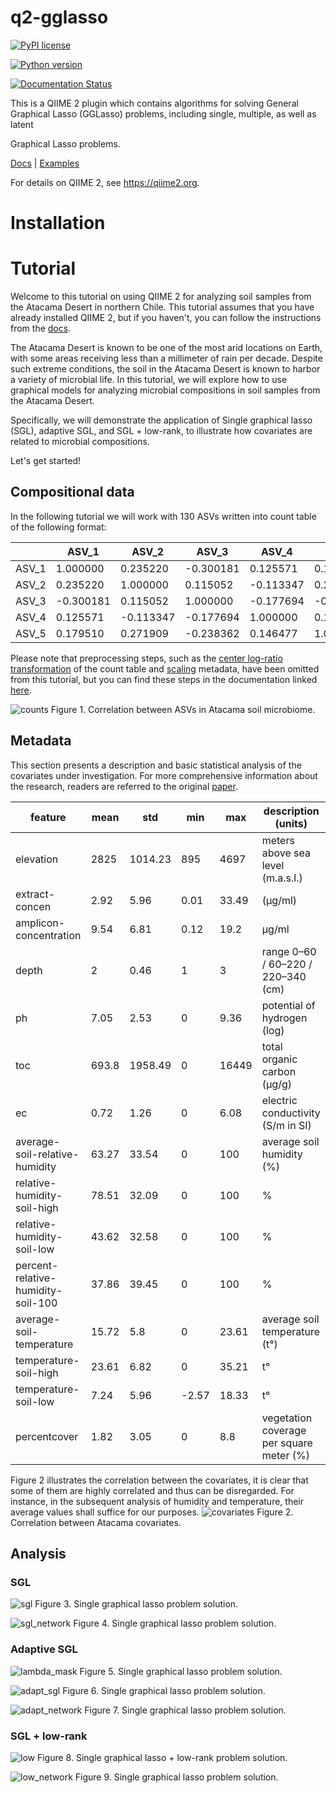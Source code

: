 # q2-gglasso


[![PyPI license](https://img.shields.io/pypi/l/gglasso.svg)](https://pypi.python.org/pypi/gglasso/)

[![Python version](https://img.shields.io/badge/python-3.6%20%7C%203.7%20%7C%203.8%20%7C%203.9-blue)](https://www.python.org/)

[![Documentation Status](https://readthedocs.org/projects/gglasso/badge/?version=latest)](http://gglasso.readthedocs.io/?badge=latest)


This is a QIIME 2 plugin which contains algorithms for solving General Graphical Lasso (GGLasso) problems, including single, multiple, as well as latent 

Graphical Lasso problems. <br>


[Docs](https://gglasso.readthedocs.io/en/latest/) | [Examples](https://gglasso.readthedocs.io/en/latest/auto_examples/index.html)


For details on QIIME 2, see https://qiime2.org.


# Installation


# Tutorial
Welcome to this tutorial on using QIIME 2 for analyzing soil samples from the Atacama Desert in 
northern Chile. This tutorial assumes that you have already installed QIIME 2, but if you 
haven't, you can follow the instructions from the [docs](https://docs.qiime2.org/2022.11/install/).

The Atacama Desert is known to be one of the most arid locations on Earth, with some areas receiving 
less than a millimeter of rain per decade. Despite such extreme conditions, the soil in the Atacama Desert 
is known to harbor a variety of microbial life. In this tutorial, we will explore how to use 
graphical models for analyzing microbial compositions in soil samples from the Atacama Desert.

Specifically, we will demonstrate the application of Single graphical lasso (SGL), adaptive 
SGL, and SGL + low-rank, to illustrate how covariates are related to microbial compositions.

Let's get started!

## Compositional data
In the following tutorial we will work with 130 ASVs written into count table of the following 
format:

|       | ASV_1     | ASV_2     | ASV_3     | ASV_4     | ASV_5     |
|-------|-----------|-----------|-----------|-----------|-----------|
| ASV_1 | 1.000000  | 0.235220  | -0.300181 | 0.125571  | 0.179510  | 
| ASV_2 | 0.235220  | 1.000000  | 0.115052  | -0.113347 | 0.271909  | 
| ASV_3 | -0.300181 | 0.115052  | 1.000000  | -0.177694 | -0.238362 |
| ASV_4 | 0.125571  | -0.113347 | -0.177694 | 1.000000  | 0.146477  |
| ASV_5 | 0.179510  | 0.271909  | -0.238362 | 0.146477  | 1.000000  | 

Please note that preprocessing steps, such as the [center log-ratio transformation](https://en.wikipedia.org/wiki/Compositional_data#:~:text=in%20the%20simplex.-,Center%20logratio%20transform,-%5Bedit%5D) 
of the count table and [scaling](https://en.wikipedia.org/wiki/Feature_scaling) metadata, have 
been omitted from this tutorial, but you can find these steps in the documentation linked [here](https://github.com/Vlasovets/atacama-soil-microbiome-tutorial/blob/main/python/tutorial.ipynb).

![counts](./example/atacama/plots/asv_correlation.png)
Figure 1. Correlation between ASVs in Atacama soil microbiome.

## Metadata
This section presents a description and basic statistical analysis of the covariates 
under investigation. For more comprehensive information about 
the research, readers are referred to the original [paper](https://www.frontiersin.org/articles/10.3389/fmicb.2021.794743/full).


| feature                            | mean  | std     | min  | max   | description (units)                      |  
|------------------------------------|-------|---------|------|-------|------------------------------------------|
| elevation                          | 2825  | 1014.23 | 895  | 4697  | meters above sea level (m.a.s.l.)        |
| extract-concen                     | 2.92  | 5.96    | 0.01 | 33.49 | (µg/ml)                                  |
| amplicon-concentration             | 9.54  | 6.81    | 0.12 | 19.2  | µg/ml                                    |
| depth                              | 2     | 0.46    | 1    | 3     | range 0–60 / 60–220 / 220–340 (cm)       |
| ph                                 | 7.05  | 2.53    | 0    | 9.36  | potential of hydrogen (log)              |
| toc                                | 693.8 | 1958.49 | 0    | 16449 | total organic carbon (μg/g)              |
| ec                                 | 0.72  | 1.26    | 0    | 6.08  | electric conductivity (S/m in SI)        |
| average-soil-relative-humidity     | 63.27 | 33.54   | 0    | 100   | average soil humidity (%)                |
| relative-humidity-soil-high        | 78.51 | 32.09   | 0    | 100   | %                                        |
| relative-humidity-soil-low         | 43.62 | 32.58 | 0     | 100   | %                                        |
| percent-relative-humidity-soil-100 | 37.86 | 39.45 | 0     | 100   | %                                        |
| average-soil-temperature           | 15.72 | 5.8   | 0     | 23.61 | average soil temperature (t°)            |
| temperature-soil-high              | 23.61 | 6.82  | 0     | 35.21 | t°                                       |
| temperature-soil-low               | 7.24  | 5.96  | -2.57 | 18.33 | t°                                       |
| percentcover                       | 1.82  | 3.05  | 0     | 8.8   | vegetation coverage per square meter (%) |

Figure 2 illustrates the correlation between the covariates, it is clear that some of them are 
highly correlated and thus can be disregarded.
For instance, in the subsequent analysis of humidity and temperature, their average values shall suffice for our purposes.
![covariates](./example/atacama/plots/covariates_correlation.png)
Figure 2. Correlation between Atacama covariates.

## Analysis
### SGL
![sgl](./example/atacama/plots/SGL.png)
Figure 3. Single graphical lasso problem solution.

![sgl_network](./example/atacama/plots/SGL_network.png)
Figure 4. Single graphical lasso problem solution.


### Adaptive SGL

![lambda_mask](./example/atacama/plots/lambda_mask.png)
Figure 5. Single graphical lasso problem solution.

![adapt_sgl](./example/atacama/plots/adapt_SGL.png)
Figure 6. Single graphical lasso problem solution.

![adapt_network](./example/atacama/plots/adapt_network.png)
Figure 7. Single graphical lasso problem solution.

### SGL + low-rank
![low](./example/atacama/plots/low_rank.png)
Figure 8. Single graphical lasso + low-rank problem solution.

![low_network](./example/atacama/plots/low_network.png)
Figure 9. Single graphical lasso problem solution.